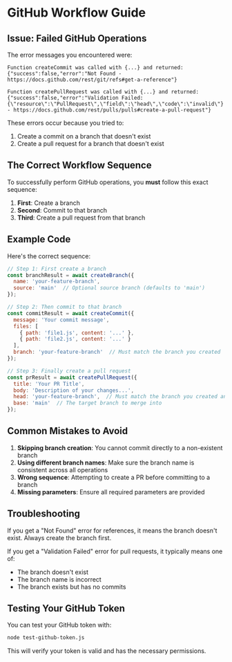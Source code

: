 # GitHub Workflow Guide

## Issue: Failed GitHub Operations

The error messages you encountered were:

```
Function createCommit was called with {...} and returned: {"success":false,"error":"Not Found - https://docs.github.com/rest/git/refs#get-a-reference"}

Function createPullRequest was called with {...} and returned: {"success":false,"error":"Validation Failed: {\"resource\":\"PullRequest\",\"field\":\"head\",\"code\":\"invalid\"} - https://docs.github.com/rest/pulls/pulls#create-a-pull-request"}
```

These errors occur because you tried to:
1. Create a commit on a branch that doesn't exist
2. Create a pull request for a branch that doesn't exist

## The Correct Workflow Sequence

To successfully perform GitHub operations, you **must** follow this exact sequence:

1. **First**: Create a branch
2. **Second**: Commit to that branch
3. **Third**: Create a pull request from that branch

## Example Code

Here's the correct sequence:

```javascript
// Step 1: First create a branch
const branchResult = await createBranch({
  name: 'your-feature-branch',
  source: 'main'  // Optional source branch (defaults to 'main')
});

// Step 2: Then commit to that branch
const commitResult = await createCommit({
  message: 'Your commit message',
  files: [
    { path: 'file1.js', content: '...' },
    { path: 'file2.js', content: '...' }
  ],
  branch: 'your-feature-branch'  // Must match the branch you created
});

// Step 3: Finally create a pull request
const prResult = await createPullRequest({
  title: 'Your PR Title',
  body: 'Description of your changes...',
  head: 'your-feature-branch',  // Must match the branch you created and committed to
  base: 'main'  // The target branch to merge into
});
```

## Common Mistakes to Avoid

1. **Skipping branch creation**: You cannot commit directly to a non-existent branch
2. **Using different branch names**: Make sure the branch name is consistent across all operations
3. **Wrong sequence**: Attempting to create a PR before committing to a branch
4. **Missing parameters**: Ensure all required parameters are provided

## Troubleshooting

If you get a "Not Found" error for references, it means the branch doesn't exist. Always create the branch first.

If you get a "Validation Failed" error for pull requests, it typically means one of:
- The branch doesn't exist
- The branch name is incorrect
- The branch exists but has no commits

## Testing Your GitHub Token

You can test your GitHub token with:

```bash
node test-github-token.js
```

This will verify your token is valid and has the necessary permissions. 